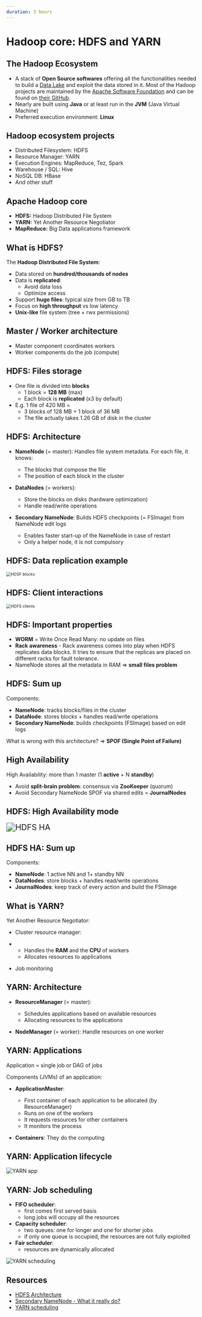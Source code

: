 ```yaml
---
duration: 3 hours
---
```


# Hadoop core: HDFS and YARN

## The Hadoop Ecosystem

- A stack of **Open Source softwares** offering all the functionalities needed to build a [Data Lake](https://en.wikipedia.org/wiki/Data_lake) and exploit the data stored in it. Most of the Hadoop projects are maintained by the [Apache Software Foundation](https://apache/org) and can be found on [their GitHub](https://github.com/apache).
- Nearly are built using **Java** or at least run in the **JVM** (Java Virtual Machine)
- Preferred execution environment: **Linux**

## Hadoop ecosystem projects

- Distributed Filesystem: HDFS
- Resource Manager: YARN
- Execution Engines: MapReduce, Tez, Spark
- Warehouse / SQL: Hive
- NoSQL DB: HBase
- And other stuff

## Apache Hadoop core

- **HDFS:** Hadoop Distributed File System
- **YARN:** Yet Another Resource Negotiator
- **MapReduce:** Big Data applications framework

## What is HDFS?

The **Hadoop Distributed File System**:

- Data stored on **hundred/thousands of nodes**
- Data is **replicated**:
  - Avoid data loss
  - Optimize access
- Support **huge files**: typical size from GB to TB
- Focus on **high throughput** vs low latency
- **Unix-like** file system (tree + rwx permissions)

## Master / Worker architecture

- Master component coordinates workers
- Worker components do the job (compute)

## HDFS: Files storage

- One file is divided into **blocks**
  - 1 block = **128 MB** (max)
  - Each block is **replicated** (x3 by default)
- E.g. 1 file of 420 MB =
  - 3 blocks of 128 MB + 1 block of 36 MB
  - The file actually takes 1.26 GB of disk in the cluster

## HDFS: Architecture

- **NameNode** (= master): Handles file system metadata. For each file, it knows:

  - The blocks that compose the file
  - The position of each block in the cluster

- **DataNodes** (= workers):

  - Store the blocks on disks (hardware optimization)
  - Handle read/write operations

- **Secondary NameNode**: Builds HDFS checkpoints (= FSImage) from NameNode edit logs

  - Enables faster start-up of the NameNode in case of restart
  - Only a helper node, it is not compulsory

## HDFS: Data replication example

<img src="https://hadoop.apache.org/docs/r1.2.1/images/hdfsdatanodes.gif" alt="HDSF blocks" style="zoom:75%;" />

## HDFS: Client interactions

<img src="https://hadoop.apache.org/docs/r3.1.0/hadoop-project-dist/hadoop-hdfs/images/hdfsarchitecture.png" alt="HDFS clients" style="zoom:75%;" />

## HDFS: Important properties

- **WORM** = Write Once Read Many: no update on files
- **Rack awareness** - Rack awareness comes into play when HDFS replicates data blocks. It tries to ensure that the replicas are placed on different racks for fault tolerance.
- NameNode stores all the metadata in RAM => **small files problem**

## HDFS: Sum up

Components:

- **NameNode**: tracks blocks/files in the cluster
- **DataNode**: stores blocks + handles read/write operations
- **Secondary NameNode**: builds checkpoints (FSImage) based on edit logs

What is wrong with this architecture? => **SPOF (Single Point of Failure)**

## High Availability

High Availability: more than 1 master (1 **active** + N **standby**)

- Avoid **split-brain problem**: consensus via **ZooKeeper** (quorum)
- Avoid Secondary NameNode SPOF via shared edits = **JournalNodes**

## HDFS: High Availability mode

<img src="https://docs.cloudera.com/HDPDocuments/HDP2/HDP-2.6.4/bk_hadoop-high-availability/content/figures/4/figures/bk_system-admin-guide-20140829-image_11.jpeg" alt="HDFS HA" style="zoom:150%;" />

## HDFS HA: Sum up

Components:

- **NameNode**: 1 active NN and 1+ standby NN
- **DataNodes**: store blocks + handles read/write operations
- **JournalNodes**: keep track of every action and build the FSImage

## What is YARN?

Yet Another Resource Negotiator:

- Cluster resource manager:

- - Handles the **RAM** and the **CPU** of workers
  - Allocates resources to applications

- Job monitoring

## YARN: Architecture

- **ResourceManager** (= master):

  - Schedules applications based on available resources
  - Allocating resources to the applications

- **NodeManager** (= worker): Handle resources on one worker

## YARN: Applications

Application = single job or DAG of jobs

Components (JVMs) of an application:

- **ApplicationMaster**: 

  - First container of each application to be allocated (by ResourceManager)
  - Runs on one of the workers
  - It requests resources for other containers
  - It monitors the process

- **Containers**: They do the computing

## YARN: Application lifecycle

![YARN app](https://hadoop.apache.org/docs/current2/hadoop-yarn/hadoop-yarn-site/yarn_architecture.gif)

## YARN: Job scheduling

- **FIFO scheduler**:
  - first comes first served basis
  - long jobs will occupy all the resources  
- **Capacity scheduler**:
  - two queues: one for longer and one for shorter jobs
  - if only one queue is occupied, the resources are not fully exploited
- **Fair scheduler**:
  - resources are dynamically allocated 

![YARN scheduling](./assets/yarn_schedulers.png)

## Resources

- [HDFS Architecture](https://hadoop.apache.org/docs/r3.1.0/hadoop-project-dist/hadoop-hdfs/HdfsDesign.html)
- [Secondary NameNode - What it really do?](http://blog.madhukaraphatak.com/secondary-namenode---what-it-really-do/)
- [YARN scheduling](https://data-flair.training/blogs/hadoop-schedulers/)

